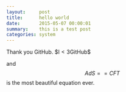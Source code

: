 ```yaml
---
layout:     post
title:      hello world
date:       2015-05-07 00:00:01
summary:    this is a test post
categories: system
---
```


Thank you GitHub. \$$\text{I}<3\text{GitHub}$$

and
$$AdS==CFT$$ is the most beautiful equation ever.